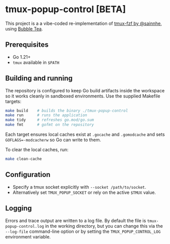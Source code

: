 # tmux-popup-control [BETA]

This project is a a vibe-coded re-implementation of [tmux-fzf by @sainnhe](https://github.com/sainnhe/tmux-fzf), using [Bubble Tea](https://github.com/charmbracelet/bubbletea).

## Prerequisites

- Go 1.21+
- `tmux` available in `$PATH`

## Building and running

The repository is configured to keep Go build artifacts inside the workspace so
it works cleanly in sandboxed environments. Use the supplied Makefile targets:

```sh
make build    # builds the binary ./tmux-popup-control
make run      # runs the application
make tidy     # refreshes go.mod/go.sum
make fmt      # gofmt on the repository
```

Each target ensures local caches exist at `.gocache` and `.gomodcache` and sets
`GOFLAGS=-modcacherw` so Go can write to them.

To clear the local caches, run:

```sh
make clean-cache
```

## Configuration

- Specify a tmux socket explicitly with `--socket /path/to/socket`.
- Alternatively set `TMUX_POPUP_SOCKET` or rely on the active `$TMUX` value.

## Logging

Errors and trace output are written to a log file. By default the file is
`tmux-popup-control.log` in the working directory, but you can change this via
the `--log-file` command-line option or by setting the
`TMUX_POPUP_CONTROL_LOG` environment variable.
